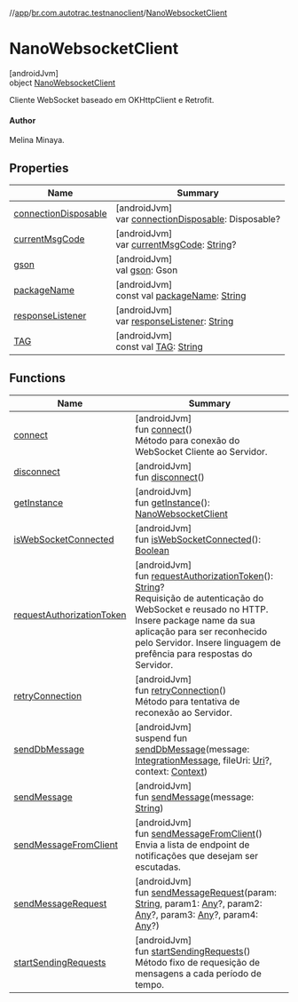 //[app](../../../index.md)/[br.com.autotrac.testnanoclient](../index.md)/[NanoWebsocketClient](index.md)

# NanoWebsocketClient

[androidJvm]\
object [NanoWebsocketClient](index.md)

Cliente WebSocket baseado em OKHttpClient e Retrofit.

#### Author

Melina Minaya.

## Properties

| Name | Summary |
|---|---|
| [connectionDisposable](connection-disposable.md) | [androidJvm]<br>var [connectionDisposable](connection-disposable.md): Disposable? |
| [currentMsgCode](current-msg-code.md) | [androidJvm]<br>var [currentMsgCode](current-msg-code.md): [String](https://kotlinlang.org/api/latest/jvm/stdlib/kotlin/-string/index.html)? |
| [gson](gson.md) | [androidJvm]<br>val [gson](gson.md): Gson |
| [packageName](package-name.md) | [androidJvm]<br>const val [packageName](package-name.md): [String](https://kotlinlang.org/api/latest/jvm/stdlib/kotlin/-string/index.html) |
| [responseListener](response-listener.md) | [androidJvm]<br>var [responseListener](response-listener.md): [String](https://kotlinlang.org/api/latest/jvm/stdlib/kotlin/-string/index.html) |
| [TAG](-t-a-g.md) | [androidJvm]<br>const val [TAG](-t-a-g.md): [String](https://kotlinlang.org/api/latest/jvm/stdlib/kotlin/-string/index.html) |

## Functions

| Name | Summary |
|---|---|
| [connect](connect.md) | [androidJvm]<br>fun [connect](connect.md)()<br>Método para conexão do WebSocket Cliente ao Servidor. |
| [disconnect](disconnect.md) | [androidJvm]<br>fun [disconnect](disconnect.md)() |
| [getInstance](get-instance.md) | [androidJvm]<br>fun [getInstance](get-instance.md)(): [NanoWebsocketClient](index.md) |
| [isWebSocketConnected](is-web-socket-connected.md) | [androidJvm]<br>fun [isWebSocketConnected](is-web-socket-connected.md)(): [Boolean](https://kotlinlang.org/api/latest/jvm/stdlib/kotlin/-boolean/index.html) |
| [requestAuthorizationToken](request-authorization-token.md) | [androidJvm]<br>fun [requestAuthorizationToken](request-authorization-token.md)(): [String](https://kotlinlang.org/api/latest/jvm/stdlib/kotlin/-string/index.html)?<br>Requisição de autenticação do WebSocket e reusado no HTTP. Insere package name da sua aplicação para ser reconhecido pelo Servidor. Insere linguagem de prefência para respostas do Servidor. |
| [retryConnection](retry-connection.md) | [androidJvm]<br>fun [retryConnection](retry-connection.md)()<br>Método para tentativa de reconexão ao Servidor. |
| [sendDbMessage](send-db-message.md) | [androidJvm]<br>suspend fun [sendDbMessage](send-db-message.md)(message: [IntegrationMessage](../../br.com.autotrac.testnanoclient.dataRemote/-integration-message/index.md), fileUri: [Uri](https://developer.android.com/reference/kotlin/android/net/Uri.html)?, context: [Context](https://developer.android.com/reference/kotlin/android/content/Context.html)) |
| [sendMessage](send-message.md) | [androidJvm]<br>fun [sendMessage](send-message.md)(message: [String](https://kotlinlang.org/api/latest/jvm/stdlib/kotlin/-string/index.html)) |
| [sendMessageFromClient](send-message-from-client.md) | [androidJvm]<br>fun [sendMessageFromClient](send-message-from-client.md)()<br>Envia a lista de endpoint de notificações que desejam ser escutadas. |
| [sendMessageRequest](send-message-request.md) | [androidJvm]<br>fun [sendMessageRequest](send-message-request.md)(param: [String](https://kotlinlang.org/api/latest/jvm/stdlib/kotlin/-string/index.html), param1: [Any](https://kotlinlang.org/api/latest/jvm/stdlib/kotlin/-any/index.html)?, param2: [Any](https://kotlinlang.org/api/latest/jvm/stdlib/kotlin/-any/index.html)?, param3: [Any](https://kotlinlang.org/api/latest/jvm/stdlib/kotlin/-any/index.html)?, param4: [Any](https://kotlinlang.org/api/latest/jvm/stdlib/kotlin/-any/index.html)?) |
| [startSendingRequests](start-sending-requests.md) | [androidJvm]<br>fun [startSendingRequests](start-sending-requests.md)()<br>Método fixo de requesição de mensagens a cada período de tempo. |
